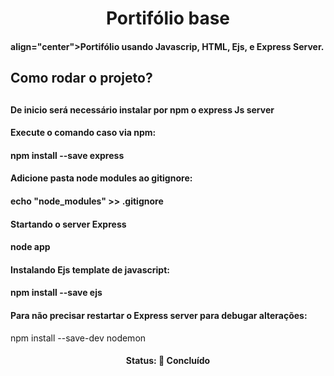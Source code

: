 <h1 align="center">Portifólio base</h1>
<h4>align="center">Portifólio usando Javascrip, HTML, Ejs, e Express Server.</h4>


<h2>Como rodar o projeto?<h2>

<h4>De inicio será necessário instalar por npm o express Js server<h4>
<h4>Execute o comando caso via npm:<h4>
<p>npm install --save express<p>

<h4>Adicione pasta node modules ao gitignore:<h4>
<p>echo "node_modules" >> .gitignore<p>

<h4>Startando o server Express <h4>
<p>node app<p>

<h4>Instalando Ejs template de javascript:<h4>
<p>npm install --save ejs<p>

<h4>Para não precisar restartar o Express server para debugar alterações:</h4>
<p>npm install --save-dev nodemon<p>

<h4 align="center">
 Status: 🚀 Concluído
</h4>
